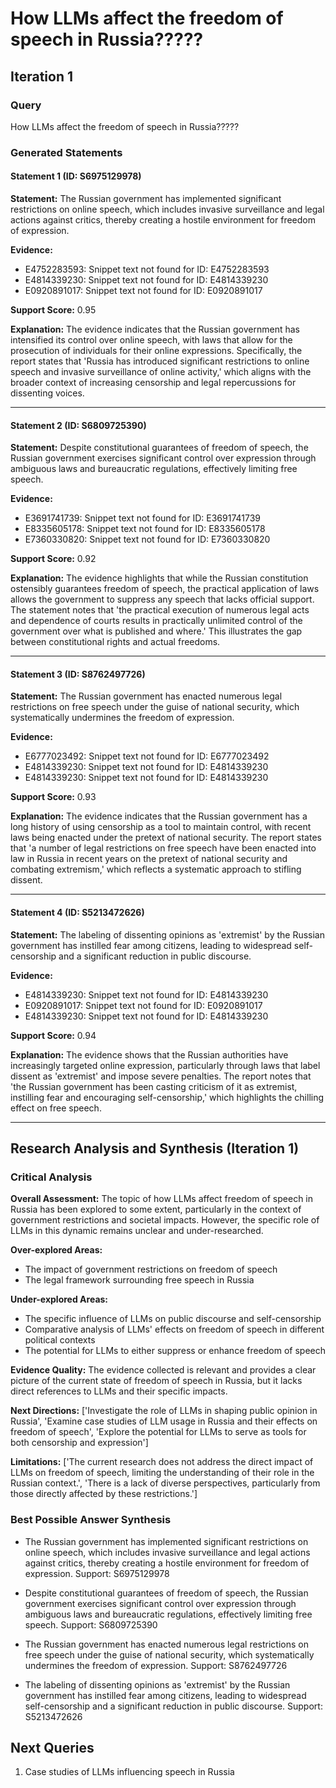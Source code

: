 # How LLMs affect the freedom of speech in Russia?????


## Iteration 1

### Query

How LLMs affect the freedom of speech in Russia?????

### Generated Statements

#### Statement 1 (ID: S6975129978)

**Statement:** The Russian government has implemented significant restrictions on online speech, which includes invasive surveillance and legal actions against critics, thereby creating a hostile environment for freedom of expression.

**Evidence:**
- E4752283593: Snippet text not found for ID: E4752283593
- E4814339230: Snippet text not found for ID: E4814339230
- E0920891017: Snippet text not found for ID: E0920891017

**Support Score:** 0.95

**Explanation:** The evidence indicates that the Russian government has intensified its control over online speech, with laws that allow for the prosecution of individuals for their online expressions. Specifically, the report states that 'Russia has introduced significant restrictions to online speech and invasive surveillance of online activity,' which aligns with the broader context of increasing censorship and legal repercussions for dissenting voices.

---

#### Statement 2 (ID: S6809725390)

**Statement:** Despite constitutional guarantees of freedom of speech, the Russian government exercises significant control over expression through ambiguous laws and bureaucratic regulations, effectively limiting free speech.

**Evidence:**
- E3691741739: Snippet text not found for ID: E3691741739
- E8335605178: Snippet text not found for ID: E8335605178
- E7360330820: Snippet text not found for ID: E7360330820

**Support Score:** 0.92

**Explanation:** The evidence highlights that while the Russian constitution ostensibly guarantees freedom of speech, the practical application of laws allows the government to suppress any speech that lacks official support. The statement notes that 'the practical execution of numerous legal acts and dependence of courts results in practically unlimited control of the government over what is published and where.' This illustrates the gap between constitutional rights and actual freedoms.

---

#### Statement 3 (ID: S8762497726)

**Statement:** The Russian government has enacted numerous legal restrictions on free speech under the guise of national security, which systematically undermines the freedom of expression.

**Evidence:**
- E6777023492: Snippet text not found for ID: E6777023492
- E4814339230: Snippet text not found for ID: E4814339230
- E4814339230: Snippet text not found for ID: E4814339230

**Support Score:** 0.93

**Explanation:** The evidence indicates that the Russian government has a long history of using censorship as a tool to maintain control, with recent laws being enacted under the pretext of national security. The report states that 'a number of legal restrictions on free speech have been enacted into law in Russia in recent years on the pretext of national security and combating extremism,' which reflects a systematic approach to stifling dissent.

---

#### Statement 4 (ID: S5213472626)

**Statement:** The labeling of dissenting opinions as 'extremist' by the Russian government has instilled fear among citizens, leading to widespread self-censorship and a significant reduction in public discourse.

**Evidence:**
- E4814339230: Snippet text not found for ID: E4814339230
- E0920891017: Snippet text not found for ID: E0920891017
- E4814339230: Snippet text not found for ID: E4814339230

**Support Score:** 0.94

**Explanation:** The evidence shows that the Russian authorities have increasingly targeted online expression, particularly through laws that label dissent as 'extremist' and impose severe penalties. The report notes that 'the Russian government has been casting criticism of it as extremist, instilling fear and encouraging self-censorship,' which highlights the chilling effect on free speech.

---


## Research Analysis and Synthesis (Iteration 1)

### Critical Analysis

**Overall Assessment:** The topic of how LLMs affect freedom of speech in Russia has been explored to some extent, particularly in the context of government restrictions and societal impacts. However, the specific role of LLMs in this dynamic remains unclear and under-researched.

**Over-explored Areas:**
- The impact of government restrictions on freedom of speech
- The legal framework surrounding free speech in Russia

**Under-explored Areas:**
- The specific influence of LLMs on public discourse and self-censorship
- Comparative analysis of LLMs' effects on freedom of speech in different political contexts
- The potential for LLMs to either suppress or enhance freedom of speech

**Evidence Quality:** The evidence collected is relevant and provides a clear picture of the current state of freedom of speech in Russia, but it lacks direct references to LLMs and their specific impacts.

**Next Directions:** ['Investigate the role of LLMs in shaping public opinion in Russia', 'Examine case studies of LLM usage in Russia and their effects on freedom of speech', 'Explore the potential for LLMs to serve as tools for both censorship and expression']

**Limitations:** ['The current research does not address the direct impact of LLMs on freedom of speech, limiting the understanding of their role in the Russian context.', 'There is a lack of diverse perspectives, particularly from those directly affected by these restrictions.']

### Best Possible Answer Synthesis

- The Russian government has implemented significant restrictions on online speech, which includes invasive surveillance and legal actions against critics, thereby creating a hostile environment for freedom of expression.
  Support: S6975129978

- Despite constitutional guarantees of freedom of speech, the Russian government exercises significant control over expression through ambiguous laws and bureaucratic regulations, effectively limiting free speech.
  Support: S6809725390

- The Russian government has enacted numerous legal restrictions on free speech under the guise of national security, which systematically undermines the freedom of expression.
  Support: S8762497726

- The labeling of dissenting opinions as 'extremist' by the Russian government has instilled fear among citizens, leading to widespread self-censorship and a significant reduction in public discourse.
  Support: S5213472626


## Next Queries

1. Case studies of LLMs influencing speech in Russia


